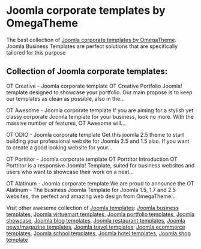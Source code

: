 # Joomla corporate templates by OmegaTheme
The best collection of <a href="http://www.omegatheme.com/joomla-corporate-templates">Joomla corporate templates by OmegaTheme</a>. Joomla Business Templates are perfect solutions that are specifically tailored for this purpose 

## Collection of Joomla corporate templates:

OT Creative - Joomla corporate template
OT Creative Portfolio Joomla! template designed to showcase your portfolio. Our main propose is to keep our templates as clean as possible, also in the...

OT Awesome - Joomla corporate template
If you are aiming for a stylish yet classy corporate Joomla template for your business, look no more. With the massive number of features, OT Awesome will...

OT ODIO - Joomla corporate template
Get this joomla 2.5 theme to start building your professional website for Joomla 2.5 and 1.5 also. If you want to create a good looking website for your...

OT Porttitor - Joomla corporate template
OT Porttitor Introduction OT Porttitor is a responsive Joomla! Template, suited for business websites and users who want to showcase their work on a neat...

OT Alatinum - Joomla corporate template
We are proud to announce the OT Alatinum - The business Joomla Template for Joomla 1.5, 1.7 and 2.5 websites, the perfect and amazing web design from OmegaTheme...

Visit other aweseme collection of <a href="http://www.omegatheme.com/joomla-templates">Joomla templates</a>: <a href="http://www.omegatheme.com/joomla-business-templates">Joomla business templates</a>, <a href="http://www.omegatheme.com/joomla-virtuemart-templates">Joomla virtuemart templates</a>, <a href="http://www.omegatheme.com/joomla-portfolio-templates">Joomla portfolio templates</a>, <a href="http://www.omegatheme.com/joomla-showcase-templates">Joomla showcase</a>, <a href="http://www.omegatheme.com/joomla-blog-templates">Joomla blog templates</a>, <a href="http://www.omegatheme.com/joomla-restaurant-templates">Joomla restaurant templates</a>, <a href="http://www.omegatheme.com/joomla-news-magazine-templates">Joomla news/magazine templates</a>, <a href="http://www.omegatheme.com/joomla-travel-templates">Joomla travel templates</a>, <a href="http://www.omegatheme.com/joomla-ecommerce-templates">Joomla ecommerce templates</a>, <a href="http://www.omegatheme.com/joomla-school-templates">Joomla school templates</a>, <a href="http://www.omegatheme.com/joomla-hotel-templates">Joomla hotel templates</a>, <a href="http://www.omegatheme.com/joomla-shop-templates">Joomla shop template</a>
